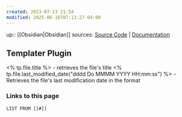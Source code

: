 ```yaml
---
created: 2023-07-13 21:54
modified: 2025-06-16T07:13:27-04:00
---
```

up:: [[Obsidian|Obsidian]]
sources: [Source Code](https://github.com/SilentVoid13/Templater) | [Documentation](https://silentvoid13.github.io/Templater/)

## Templater Plugin

<% tp.file.title %> - retrieves the file's title
<% tp.file.last_modified_date("dddd Do MMMM YYYY HH:mm:ss") %> - Retrieves the file's last modification date in the format

### Links to this page
``` dataview
LIST FROM [[#]]
```
